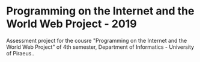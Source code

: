 # Programming on the Internet and the World Web Project - 2019
Assessment project for the cousre "Programming on the Internet and the World Web Project" of 4th semester, Department of Informatics - University of Piraeus..

